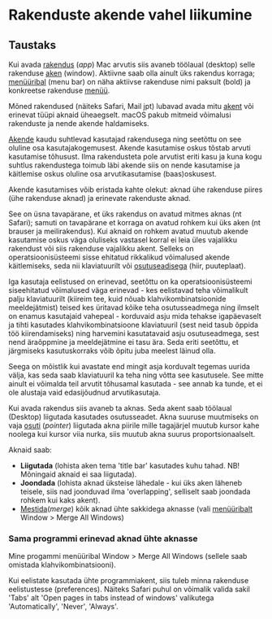 # Rakenduste akende vahel liikumine

## Taustaks

Kui avada [rakendus](../terminid/sonastik/rakendustarkvara-application-software.md) (_app_) Mac arvutis siis avaneb töölaual (desktop) selle rakenduse [aken](../terminid/sonastik/aken-window.md) (window). Aktiivne saab olla ainult üks rakendus korraga; [menüüribal](../terminid/sonastik/menueueriba-menu-bar.md) (menu bar) on näha aktiivse rakenduse nimi paksult (bold) ja konkreetse rakenduse [menüü](../terminid/sonastik/menueue-menu.md).

Mõned rakendused (näiteks Safari, Mail jpt) lubavad avada mitu [akent](../terminid/sonastik/aken-window.md) või erinevat tüüpi aknaid üheaegselt. macOS pakub mitmeid võimalusi rakenduste ja nende akende haldamiseks.

[Akende](../terminid/sonastik/aken-window.md) kaudu suhtlevad kasutajad rakendusega ning seetõttu on see oluline osa kasutajakogemusest. Akende kasutamise oskus tõstab arvuti kasutamise tõhusust. Ilma rakendusteta pole arvutist eriti kasu ja kuna kogu suhtlus rakendustega toimub läbi akende siis on nende kasutamise ja käitlemise oskus oluline osa arvutikasutamise (baas)oskusest.&#x20;

Akende kasutamises võib eristada kahte olekut: aknad ühe rakenduse piires (ühe rakenduse aknad) ja erinevate rakenduste aknad.

See on üsna tavapärane, et üks rakendus on avatud mitmes aknas (nt Safari); samuti on tavapärane et korraga on avatud rohkem kui üks aken (nt brauser ja meilirakendus). Kui aknaid on rohkem avatud muutub akende kasutamise oskus väga oluliseks vastasel korral ei leia üles vajalikku rakendust või siis rakenduse vajalikku akent. Selleks on operatsioonisüsteemi sisse ehitatud rikkalikud võimalused akende käitlemiseks, seda nii klaviatuurilt või [osutuseadisega](../terminid/sonastik/osutusseadis-pointing-device.md) (hiir, puuteplaat).

Iga kasutaja eelistused on erinevad, seetõttu on ka operatsioonisüsteemi siseehitatud võimalused väga erinevad - kes eelistavad teha võimalikult palju klaviatuurilt (kiireim tee, kuid nõuab klahvikombinatsioonide meeldejätmist) teised kes üritavad kõike teha osutusseadmega ning ilmselt on enamus kasutajaid vahepeal - korduvaid asju mida tehakse igapäevaselt ja tihti kasutades klahvikombinatsioone klaviatuuril (sest neid tasub õppida töö kiirendamiseks) ning harvemini kasutatavaid asju osutuseadmega, sest nend äraõppmine ja meeldejätmine ei tasu ära. Seda eriti seetõttu, et järgmiseks kasutuskorraks võib õpitu juba meelest läinud olla.

Seega on mõistlik kui avastate end mingit asja korduvalt tegemas uurida välja, kas seda saab klaviatuuril ka teha ning võtta see kasutusele. See mitte ainult ei võimalda teil arvutit tõhusamal kasutada - see annab ka tunde, et ei ole alustaja vaid edasijõudnud arvutikasutaja.

Kui avada rakendus siis avaneb ta aknas. Seda akent saab töölaual (Desktop) liigutada kasutades osutusseadet. Akna suuruse muutmiseks on vaja [osuti](../terminid/sonastik/osuti-pointer.md) (_pointer_) liigutada akna piirile mille tagajärjel muutub kursor kahe noolega  kui kursor viia nurka, siis muutub akna suurus proportsionaalselt.

Aknaid saab:

* **Liigutada** (lohista aken tema 'title bar' kasutades kuhu tahad. NB! Mõningaid aknaid ei saa liigutada).
* **Joondada** (lohista aknad üksteise lähedale - kui üks aken läheneb teisele, siis nad joonduvad ilma 'overlapping', selliselt saab joondada rohkem kui kaks akent).
* [Mestida](../terminid/sonastik/mestima-to-merge.md)(_merge_) kõik aknad ühte sakkidega aknasse (vali [menüüribalt](../terminid/sonastik/menueueriba-menu-bar.md) Window > Merge All Windows)

### Sama programmi erinevad aknad ühte aknasse

Mine progammi menüüribal Window > Merge All Windows (sellele saab omistada klahvikombinatsiooni).

Kui eelistate kasutada ühte programmiakent, siis tuleb minna rakenduse eelistustesse (preferences). Näiteks Safari puhul on võimalik valida sakil 'Tabs' alt 'Open pages in tabs instead of windows' valikutega 'Automatically', 'Never', 'Always'.
